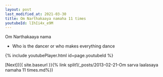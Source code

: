 ```yaml
---
layout: post
last_modified_at: 2021-03-30
title: Om Narthakaaya namaha 11 times
youtubeId: lIhIi4x_e9M
---
```

 
 
Om Narthakaaya nama 
 
 -  Who is the dancer or who makes everything dance 
 
  
 
  
 
 
 
 
 
 


{% include youtubePlayer.html id=page.youtubeId %}
 
[Next]({{ site.baseurl }}{% link  split1/_posts/2013-02-21-Om sarva laalasaya namaha 11 times.md%})
 
